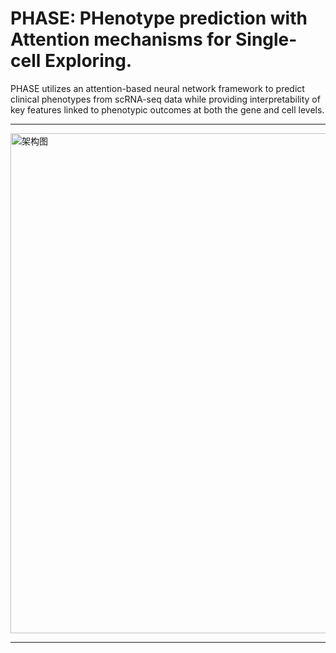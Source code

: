 # PHASE: PHenotype prediction with Attention mechanisms for Single-cell Exploring.

PHASE utilizes an attention-based neural network framework to predict clinical phenotypes from scRNA-seq data while providing interpretability of key features linked to phenotypic outcomes at both the gene and cell levels.

***

<img src="https://github.com/wuqinhua/PHASE/blob/main/The%20PHASE%20framework.png" alt="架构图" width="800"/>

***

